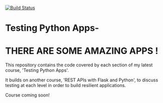 [![Build Status](https://travis-ci.org/schoolofcode-me/testing-python-apps.svg?branch=master)](https://travis-ci.org/schoolofcode-me/testing-python-apps)

# Testing Python Apps- 

# THERE ARE SOME AMAZING APPS !

This repository contains the code covered by each section of my latest course, 'Testing Python Apps'.

It builds on another course, 'REST APIs with Flask and Python', to discuss testing at each level in order to build resilient applications.

Course coming soon!
